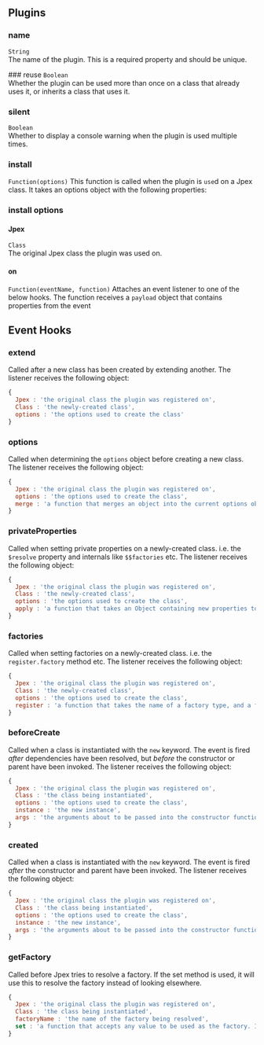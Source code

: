## Plugins

### name
`String`  
The name of the plugin. This is a required property and should be unique.

### reuse
`Boolean`  
Whether the plugin can be used more than once on a class that already uses it, or inherits a class that uses it.

### silent
`Boolean`  
Whether to display a console warning when the plugin is used multiple times.

### install
`Function(options)`
This function is called when the plugin is `use`d on a Jpex class. It takes an options object with the following properties:

### install options
#### Jpex
`Class`  
The original Jpex class the plugin was used on.

#### on
`Function(eventName, function)`
Attaches an event listener to one of the below hooks. The function receives a `payload` object that contains properties from the event

## Event Hooks
### extend
Called after a new class has been created by extending another. The listener receives the following object:
```javascript
{
  Jpex : 'the original class the plugin was registered on',
  Class : 'the newly-created class',
  options : 'the options used to create the class'
}
```
### options
Called when determining the `options` object before creating a new class. The listener receives the following object:
```javascript
{
  Jpex : 'the original class the plugin was registered on',
  options : 'the options used to create the class',
  merge : 'a function that merges an object into the current options object i.e. merge({someOption : true})'
}
```
### privateProperties
Called when setting private properties on a newly-created class. i.e. the `$resolve` property and internals like `$$factories` etc. The listener receives the following object:
```javascript
{
  Jpex : 'the original class the plugin was registered on',
  Class : 'the newly-created class',
  options : 'the options used to create the class',
  apply : 'a function that takes an Object containing new properties to attach to the instance. i.e. apply({someProp : "bob", someGetter : {get : function(){}}})'
}
```
### factories
Called when setting factories on a newly-created class. i.e. the `register.factory` method etc. The listener receives the following object:
```javascript
{
  Jpex : 'the original class the plugin was registered on',
  Class : 'the newly-created class',
  options : 'the options used to create the class',
  register : 'a function that takes the name of a factory type, and a function that constructs it, and attaches it to the class\'s register property'
}
```
### beforeCreate
Called when a class is instantiated with the `new` keyword. The event is fired *after* dependencies have been resolved, but *before* the constructor or parent have been invoked. The listener receives the following object:
```javascript
{
  Jpex : 'the original class the plugin was registered on',
  Class : 'the class being instantiated',
  options : 'the options used to create the class',
  instance : 'the new instance',
  args : 'the arguments about to be passed into the constructor function. i.e. an array of resolved dependencies'
}
```
### created
Called when a class is instantiated with the `new` keyword. The event is fired *after* the constructor and parent have been invoked. The listener receives the following object:
```javascript
{
  Jpex : 'the original class the plugin was registered on',
  Class : 'the class being instantiated',
  options : 'the options used to create the class',
  instance : 'the new instance',
  args : 'the arguments about to be passed into the constructor function. i.e. an array of resolved dependencies'
}
```
### getFactory
Called before Jpex tries to resolve a factory. If the set method is used, it will use this to resolve the factory instead of looking elsewhere.
```javascript
{
  Jpex : 'the original class the plugin was registered on',
  Class : 'the class being instantiated',
  factoryName : 'the name of the factory being resolved',
  set : 'a function that accepts any value to be used as the factory. It should be in a valid format, i.e. an object containing either a function, or a value and constant=true properties'
}
```
